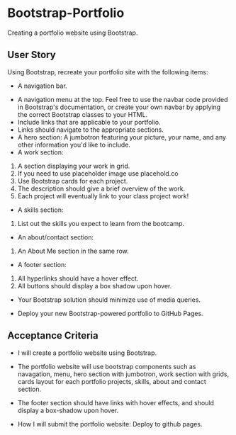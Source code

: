 # Bootstrap-Portfolio

Creating a portfolio website using Bootstrap.

## User Story

Using Bootstrap, recreate your portfolio site with the following items:

- A navigation bar.

* A navigation menu at the top. Feel free to use the navbar code provided in Bootstrap's documentation, or create your own navbar by applying the correct Bootstrap classes to your HTML.
* Include links that are applicable to your portfolio.
* Links should navigate to the appropriate sections.
* A hero section: A jumbotron featuring your picture, your name, and any other information you'd like to include.
* A work section:

1. A section displaying your work in grid.
2. If you need to use placeholder image use placehold.co
3. Use Bootstrap cards for each project.
4. The description should give a brief overview of the work.
5. Each project will eventually link to your class project work!

- A skills section:

1. List out the skills you expect to learn from the bootcamp.

- An about/contact section:

1. An About Me section in the same row.

- A footer section:

1. All hyperlinks should have a hover effect.
2. All buttons should display a box shadow upon hover.

- Your Bootstrap solution should minimize use of media queries.

* Deploy your new Bootstrap-powered portfolio to GitHub Pages.

## Acceptance Criteria

- I will create a portfolio website using Bootstrap.

- The portfolio website will use bootstrap components such as navagation, menu, hero section with jumbotron, work section with grids, cards layout for each portfolio projects, skills, about and contact section.

- The footer section should have links with hover effects, and should display a box-shadow upon hover.

- How I will submit the portfolio website: Deploy to github pages.
